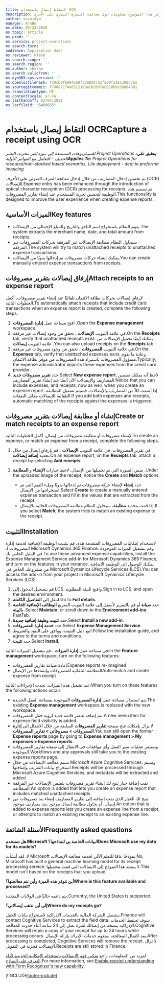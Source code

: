 ```yaml
---
title: التقاط إيصال باستخدام OCR
description: يوفر هذا الموضوع معلومات حول معالجة التعرف البصري على الأحرف (OCR) للإيصالات.
author: suvaidya
manager: AnnBe
ms.date: 09/23/2020
ms.topic: article
ms.prod: ''
ms.service: project-operations
ms.search.form: ''
audience: Application User
ms.reviewer: kfend
ms.search.scope: ''
ms.search.region: ''
ms.author: shylaw
ms.search.validFrom: ''
ms.dyn365.ops.version: ''
ms.openlocfilehash: fd0cb0fb094260fa3e82d7a2f200f328a39dd7a1
ms.sourcegitcommit: f78087174a8512199a1bcbd7e8610bbc80e64801
ms.translationtype: HT
ms.contentlocale: ar-SA
ms.lasthandoff: 03/04/2021
ms.locfileid: "5499835"
---
```

# <a name="capture-a-receipt-using-ocr"></a><span data-ttu-id="1d91b-103">التقاط إيصال باستخدام OCR</span><span class="sxs-lookup"><span data-stu-id="1d91b-103">Capture a receipt using OCR</span></span>

<span data-ttu-id="1d91b-104">_**ينطبق علي:** ‏‫Project Operations للسيناريوهات المستندة إلى مورد/غير مخزنة‬، ‏‫النشر الخفيف – التعامل مع الفواتير الأولية‬_</span><span class="sxs-lookup"><span data-stu-id="1d91b-104">_**Applies To:** Project Operations for resource/non-stocked based scenarios, Lite deployment - deal to proforma invoicing_</span></span>

<span data-ttu-id="1d91b-105">تم تحسين إدخال المصاريف من خلال إدخال معالجة التعرف الضوئي على الأحرف (OCR) للإيصالات.</span><span class="sxs-lookup"><span data-stu-id="1d91b-105">Expense entry has been enhanced through the introduction of optical character recognition (OCR) processing for receipts.</span></span> <span data-ttu-id="1d91b-106">تم تصميم هذه الوظيفة لتحسين تجربة المستخدم عند إنشاء تقارير المصروفات.</span><span class="sxs-lookup"><span data-stu-id="1d91b-106">This functionality is designed to improve the user experience when creating expense reports.</span></span>

## <a name="key-features"></a><span data-ttu-id="1d91b-107">الميزات الأساسية</span><span class="sxs-lookup"><span data-stu-id="1d91b-107">Key features</span></span>

- <span data-ttu-id="1d91b-108">يقوم النظام باستخراج اسم التاجر والتاريخ والمبلغ الإجمالي من الإيصالات.</span><span class="sxs-lookup"><span data-stu-id="1d91b-108">The system extracts the merchant name, date, and total amount from receipts.</span></span>
- <span data-ttu-id="1d91b-109">سيحاول النظام مطابقة الإيصالات غير المرفقة بحركات المصروفات غير المرفقة.</span><span class="sxs-lookup"><span data-stu-id="1d91b-109">The system will try to match unattached receipts to unattached expense transactions.</span></span>
- <span data-ttu-id="1d91b-110">يمكنك إنشاء حركات مصروفات تم إدخالها يدويًا من الإيصالات.</span><span class="sxs-lookup"><span data-stu-id="1d91b-110">You can create manually entered expense transactions from receipts.</span></span>

## <a name="attach-receipts-to-an-expense-report"></a><span data-ttu-id="1d91b-111">إرفاق إيصالات بتقرير مصروفات</span><span class="sxs-lookup"><span data-stu-id="1d91b-111">Attach receipts to an expense report</span></span>

<span data-ttu-id="1d91b-112">لإرفاق إيصالات بحركات بطاقة الائتمان تلقائيًا عند إنشاء تقرير مصروفات، أكمل الخطوات التالية.</span><span class="sxs-lookup"><span data-stu-id="1d91b-112">To automatically attach receipts that include credit card transactions when an expense report is created, complete the following steps.</span></span>

  1. <span data-ttu-id="1d91b-113">افتح مساحة عمل **إدارة المصروفات** .</span><span class="sxs-lookup"><span data-stu-id="1d91b-113">Open the **Expense management** workspace.</span></span>
  2. <span data-ttu-id="1d91b-114">في علامة التبويب **الإيصالات** ، تحقق من وجود إيصالات غير مرفقة.</span><span class="sxs-lookup"><span data-stu-id="1d91b-114">On the **Receipts** tab, verify that unattached receipts exist.</span></span> <span data-ttu-id="1d91b-115">يمكنك أيضًا تحميل الإيصالات من علامة التبويب **إيصالات** .</span><span class="sxs-lookup"><span data-stu-id="1d91b-115">You can also upload receipts on the **Receipts** tab.</span></span>
  3. <span data-ttu-id="1d91b-116">في علامة التبويب **المصروفات** ، تحقق من وجود مصروفات غير مرفقة.</span><span class="sxs-lookup"><span data-stu-id="1d91b-116">On the **Expenses** tab, verify that unattached expenses exist.</span></span> <span data-ttu-id="1d91b-117">وعادة ما يقوم مسؤول المصروفات باستيراد هذه المصروفات من موفر بطاقة الائتمان.</span><span class="sxs-lookup"><span data-stu-id="1d91b-117">Typically, the expense administrator imports these expenses from the credit card provider.</span></span>
  4. <span data-ttu-id="1d91b-118">حدد **تقرير مصروفات جديد**.</span><span class="sxs-lookup"><span data-stu-id="1d91b-118">Select **New expense report**.</span></span> <span data-ttu-id="1d91b-119">لاحظ أنه يمكنك تضمين المصاريف والإيصالات الآن أيضًا عند إنشاء تقرير المصاريف.</span><span class="sxs-lookup"><span data-stu-id="1d91b-119">Notice that you can include expenses, and receipts, now as well, when you create an expense report.</span></span> <span data-ttu-id="1d91b-120">إذا أضفت كلاً من المصاريف والإيصالات، فسيتم تشغيل المطابقة التلقائية للإيصالات مقابل النفقات.</span><span class="sxs-lookup"><span data-stu-id="1d91b-120">If you add both expenses and receipts, automatic matching of the receipts against the expenses is triggered.</span></span>

## <a name="create-or-match-receipts-to-an-expense-report"></a><span data-ttu-id="1d91b-121">إنشاء أو مطابقة إيصالات بتقرير مصروفات</span><span class="sxs-lookup"><span data-stu-id="1d91b-121">Create or match receipts to an expense report</span></span>
<span data-ttu-id="1d91b-122">لإنشاء مصروفات أو مطابقة مصروفات من إيصال، أكمل الخطوات التالية.</span><span class="sxs-lookup"><span data-stu-id="1d91b-122">To create an expense, or match an expense from a receipt, complete the following steps.</span></span>

  1. <span data-ttu-id="1d91b-123">في تقرير المصروفات، في علامة التبويب **الإيصالات** ، قم بإرفاق إيصال من خلال تحديد **إضافة إيصالات**.</span><span class="sxs-lookup"><span data-stu-id="1d91b-123">On an expense report, on the **Receipts** tab, attach a receipt by selecting **Add receipts**.</span></span>
  2. <span data-ttu-id="1d91b-124">ضمن الصورة التي تم تحميلها من الإيصال، لاحظ خيارات **الإنشاء** و **المطابقة** .</span><span class="sxs-lookup"><span data-stu-id="1d91b-124">Under the uploaded image of the receipt, notice the **Create** and **Match** options.</span></span>

      - <span data-ttu-id="1d91b-125">حدد **إنشاء** لإنشاء حركة مصروفات تم إدخالها يدويًا وملء القيم التي تم استخراجها من الإيصال.</span><span class="sxs-lookup"><span data-stu-id="1d91b-125">Select **Create** to create a manually entered expense transaction and fill in the values that are extracted from the receipt.</span></span>
      - <span data-ttu-id="1d91b-126">إذا قمت بتحديد **مطابقة**، سيحاول النظام مطابقة المصروفات الحالية بالإيصال.</span><span class="sxs-lookup"><span data-stu-id="1d91b-126">If you select **Match**, the system tries to match an existing expense to the receipt.</span></span>

## <a name="installation"></a><span data-ttu-id="1d91b-127">التثبيت</span><span class="sxs-lookup"><span data-stu-id="1d91b-127">Installation</span></span>

<span data-ttu-id="1d91b-128">لاستخدام إمكانيات المصروفات المتقدمة هذه، قم بتثبيت الوظيفة الإضافية لخدمة إدارة المصروفات لـ Microsoft Dynamics 365 Finance، وقم بتشغيل الميزات الموجودة في المثيل الخاص بك.</span><span class="sxs-lookup"><span data-stu-id="1d91b-128">To use these advanced expense capabilities, install the Expense Management Service add-in for Microsoft Dynamics 365 Finance, and turn on the features in your instance.</span></span> <span data-ttu-id="1d91b-129">يمكنك الوصول إلى الوظيفة الإضافية من مشروعك الخاص في Microsoft Dynamics Lifecycle Services (LCS).</span><span class="sxs-lookup"><span data-stu-id="1d91b-129">You can access the add-in from your project in Microsoft Dynamics Lifecycle Services (LCS).</span></span>

1. <span data-ttu-id="1d91b-130">قم بتسجيل الدخول إلى LCS، وافتح البيئة المطلوبة.</span><span class="sxs-lookup"><span data-stu-id="1d91b-130">Sign in to LCS, and open the desired environment.</span></span>
2. <span data-ttu-id="1d91b-131">انتقل إلى **التفاصيل الكاملة**.</span><span class="sxs-lookup"><span data-stu-id="1d91b-131">Go to **Full details**.</span></span>
3. <span data-ttu-id="1d91b-132">حدد **صيانة** أو قم بالتمرير لأسفل إلى علامة التبويب السريع **الوظائف الإضافية الخاصة بالبيئة** .</span><span class="sxs-lookup"><span data-stu-id="1d91b-132">Select **Maintain**, or scroll down to the **Environment add-ins** FastTab.</span></span>
4. <span data-ttu-id="1d91b-133">حدد **تثبيت وظيفة إضافية جديدة**.</span><span class="sxs-lookup"><span data-stu-id="1d91b-133">Select **Install a new add-in**.</span></span>
5. <span data-ttu-id="1d91b-134">حدد **خدمة إدارة المصروفات**.</span><span class="sxs-lookup"><span data-stu-id="1d91b-134">Select **Expense Management Service**.</span></span>
6. <span data-ttu-id="1d91b-135">اتبع دليل التثبيت، ووافق على البنود والشروط.</span><span class="sxs-lookup"><span data-stu-id="1d91b-135">Follow the installation guide, and agree to the terms and conditions.</span></span>
7. <span data-ttu-id="1d91b-136">حدد **تثبيت**.</span><span class="sxs-lookup"><span data-stu-id="1d91b-136">Select **Install**.</span></span>

<span data-ttu-id="1d91b-137">في مساحة عمل **إدارة الميزات** ، قم بتشغيل الميزات التالية:</span><span class="sxs-lookup"><span data-stu-id="1d91b-137">In the **Feature management** workspace, turn on the following features:</span></span>

- <span data-ttu-id="1d91b-138">إعادة صياغة تقارير المصروفات</span><span class="sxs-lookup"><span data-stu-id="1d91b-138">Expense reports re-imagined</span></span>
- <span data-ttu-id="1d91b-139">المطابقة التلقائية للمصروفات وإنشاءها من الإيصال</span><span class="sxs-lookup"><span data-stu-id="1d91b-139">Auto-match and create expense from receipt</span></span>

<span data-ttu-id="1d91b-140">عند تشغيل هذه الميزات، تحدث الإجراءات التالية:</span><span class="sxs-lookup"><span data-stu-id="1d91b-140">When you turn on these features the following actions occur:</span></span>

- <span data-ttu-id="1d91b-141">يتم استبدال مساحة عمل **إدارة المصروفات** الموجودة بمساحة العمل الجديدة.</span><span class="sxs-lookup"><span data-stu-id="1d91b-141">The existing **Expense management** workspace is replaced with the new workspace.</span></span>
- <span data-ttu-id="1d91b-142">تتم إضافة عنصر قائمة جديد لرؤية حقل المصروفات.</span><span class="sxs-lookup"><span data-stu-id="1d91b-142">A new menu item for expense field visibility is added.</span></span>
- <span data-ttu-id="1d91b-143">لا يزال بإمكانك فتح صفحة **تقارير المصروفات** السابقة من خلال الانتقال إلى **إدارة المصروفات > مصروفاتي > تقارير المصروفات**.</span><span class="sxs-lookup"><span data-stu-id="1d91b-143">You can still open the former **Expense reports** page by going to **Expense management > My expenses > Expense reports**.</span></span>
- <span data-ttu-id="1d91b-144">وتستمر عمليات سير العمل وأي موافقات في الانتقال إلى صفحه تقارير المصروفات الموجودة.</span><span class="sxs-lookup"><span data-stu-id="1d91b-144">Workflows and any approvals still take you to the existing expense reports page.</span></span>
- <span data-ttu-id="1d91b-145">ستتم معالجة الايصالات من خلال Microsoft Azure Cognitive Services، وسيتم استخراج بيانات التعريف وإضافتها.</span><span class="sxs-lookup"><span data-stu-id="1d91b-145">Receipts will be processed through Microsoft Azure Cognitive Services, and metadata will be extracted and added.</span></span>
- <span data-ttu-id="1d91b-146">تمت إضافة خيار يتيح لك إنشاء تقرير مصروفات يتضمن الإيصالات غير المرفقة المتطابقة.</span><span class="sxs-lookup"><span data-stu-id="1d91b-146">An option is added that lets you create an expense report that includes matched unattached receipts.</span></span>
- <span data-ttu-id="1d91b-147">يتيح لك الخيار الذي تمت إضافته إلى تقارير المصاريف إنشاء بند مصروفات من إيصال، أو يحاول مطابقة إيصال موجود ببند مصاريف موجود.</span><span class="sxs-lookup"><span data-stu-id="1d91b-147">An option that is added to expense reports lets you create an expense line from a receipt, or attempts to match an existing receipt to an existing expense line.</span></span>

## <a name="frequently-asked-questions"></a><span data-ttu-id="1d91b-148">الأسئلة الشائعة</span><span class="sxs-lookup"><span data-stu-id="1d91b-148">Frequently asked questions</span></span>

<span data-ttu-id="1d91b-149">**هل تستخدم Microsoft البيانات الخاصة بي لنماذجها؟**</span><span class="sxs-lookup"><span data-stu-id="1d91b-149">**Does Microsoft use my data for its models?**</span></span>

<span data-ttu-id="1d91b-150">لا، لقد أنشأت Microsoft نموذجًا عامًا للتعلم الآلي لخدمة معالجة الإيصالات.</span><span class="sxs-lookup"><span data-stu-id="1d91b-150">No, Microsoft has built a general machine learning model for its receipt processing service.</span></span> <span data-ttu-id="1d91b-151">لا يستند هذا النموذج إلى الايصالات التي قمت بتحميلها.</span><span class="sxs-lookup"><span data-stu-id="1d91b-151">This model isn't based on the receipts that you upload.</span></span>

<span data-ttu-id="1d91b-152">**أين تتوفر هذه الميزة وأين تتم معالجتها؟**</span><span class="sxs-lookup"><span data-stu-id="1d91b-152">**Where is this feature available and processed?**</span></span>

<span data-ttu-id="1d91b-153">يتم دعمه حاليًا في الولايات المتحدة.</span><span class="sxs-lookup"><span data-stu-id="1d91b-153">Currently, the United States is supported.</span></span>

<span data-ttu-id="1d91b-154">**إلى أين تذهب إيصالاتي؟**</span><span class="sxs-lookup"><span data-stu-id="1d91b-154">**Where do my receipts go?**</span></span>

<span data-ttu-id="1d91b-155">ستتصل الشركة المالية بالخدمات الإدراكية لاستخراج بيانات الحقل.</span><span class="sxs-lookup"><span data-stu-id="1d91b-155">Finance will contact Cognitive Services to extract the field data.</span></span> <span data-ttu-id="1d91b-156">سوف تحتفظ الخدمات الإدراكية بنسخة من إيصالك لفترة تصل إلى 24 ساعة أثناء حدوث المعالجة.</span><span class="sxs-lookup"><span data-stu-id="1d91b-156">Cognitive Services will retain a copy of your receipt for up to 24 hours while processing occurs.</span></span> <span data-ttu-id="1d91b-157">بعد اكتمال المعالجة، ستقوم خدمات الإدراك بإزالة الإيصال.</span><span class="sxs-lookup"><span data-stu-id="1d91b-157">After processing is completed, Cognitive Services will remove the receipt.</span></span> <span data-ttu-id="1d91b-158">لا تزال الإيصالات مُخزنة في التمويل.</span><span class="sxs-lookup"><span data-stu-id="1d91b-158">Receipts are still stored in Finance.</span></span>

<span data-ttu-id="1d91b-159">لمزيد من المعلومات، راجع [تمكين فهم الإيصالات باستخدام الإمكانية الجديدة لأداة التعرف على النماذج](https://azure.microsoft.com/blog/enable-receipt-understanding-with-form-recognizer-s-new-capability/).</span><span class="sxs-lookup"><span data-stu-id="1d91b-159">For more information, see [Enable receipt understanding with Form Recognizer's new capability](https://azure.microsoft.com/blog/enable-receipt-understanding-with-form-recognizer-s-new-capability/).</span></span>


[!INCLUDE[footer-include](../includes/footer-banner.md)]
